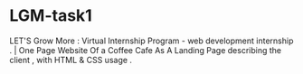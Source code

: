 # LGM-task1
LET'S Grow More : Virtual Internship Program - web development internship .
| One Page Website Of a Coffee Cafe As A Landing Page describing the client , with HTML & CSS usage .

